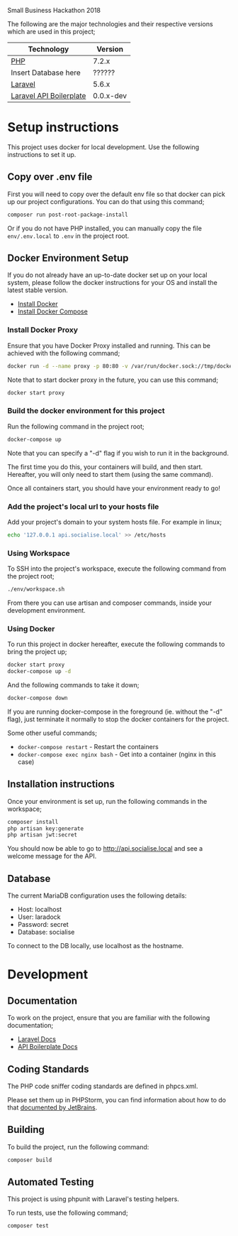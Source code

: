 Small Business Hackathon 2018

The following are the major technologies and their respective versions which are used in this project;


| Technology                             | Version    |
|----------------------------------------|------------|
| [PHP](http://www.php.net/)             | 7.2.x      |
| Insert Database here                   | ??????     |
| [Laravel ](https://laravel.com/)       | 5.6.x      |
| [Laravel API Boilerplate](https://github.com/specialtactics/l5-api-boilerplate) | 0.0.x-dev  |


# Setup instructions

This project uses docker for local development. Use the following instructions to set it up.

## Copy over .env file
First you will need to copy over the default env file so that docker can pick up our project configurations. You can do that using this command;

```bash
composer run post-root-package-install
```

Or if you do not have PHP installed, you can manually copy the file `env/.env.local` to `.env` in the project root.

## Docker Environment Setup

If you do not already have an up-to-date docker set up on your local system, please follow the docker instructions for your OS and install the latest stable version.

 * [Install Docker](https://docs.docker.com/install/linux/docker-ce/fedora/#install-docker-ce-1)
 * [Install Docker Compose](https://docs.docker.com/compose/install/#install-compose)

### Install Docker Proxy

Ensure that you have Docker Proxy installed and running. This can be achieved with the following command;

```bash
docker run -d --name proxy -p 80:80 -v /var/run/docker.sock://tmp/docker.sock:ro jwilder/nginx-proxy
```

Note that to start docker proxy in the future, you can use this command;

```bash
docker start proxy
```

### Build the docker environment for this project

Run the following command in the project root;

```bash
docker-compose up
```

Note that you can specify a "-d" flag if you wish to run it in the background.

The first time you do this, your containers will build, and then start. Hereafter, you will only need to start them (using the same command).

Once all containers start, you should have your environment ready to go!

### Add the project's local url to your hosts file

Add your project's domain to your system hosts file. For example in linux;

```bash
echo '127.0.0.1 api.socialise.local' >> /etc/hosts
```

### Using Workspace

To SSH into the project's workspace, execute the following command from the project root;

```bash
./env/workspace.sh
```

From there you can use artisan and composer commands, inside your development environment.


### Using Docker

To run this project in docker hereafter, execute the following commands to bring the project up;

```bash
docker start proxy
docker-compose up -d
```

And the following commands to take it down;

```bash
docker-compose down
```

If you are running docker-compose in the foreground (ie. without the "-d" flag), just terminate it normally to stop the docker containers for the project.

Some other useful commands;

- `docker-compose restart` - Restart the containers
- `docker-compose exec nginx bash` - Get into a container (nginx in this case)

## Installation instructions

Once your environment is set up, run the following commands in the workspace;

```bash
composer install
php artisan key:generate
php artisan jwt:secret
```

You should now be able to go to <http://api.socialise.local> and see a welcome message for the API. 

## Database

The current MariaDB configuration uses the following details:

 * Host: localhost
 * User: laradock
 * Password: secret
 * Database: socialise

To connect to the DB locally, use localhost as the hostname.

# Development 

## Documentation

To work on the project, ensure that you are familiar with the following documentation; 

 * [Laravel Docs](https://laravel.com/docs/5.6/readme)
 * [API Boilerplate Docs](https://github.com/specialtactics/l5-api-boilerplate#boilerplate-documentation)

## Coding Standards
The PHP code sniffer coding standards are defined in phpcs.xml.

Please set them up in PHPStorm, you can find information about how to do that [documented by JetBrains](https://confluence.jetbrains.com/display/PhpStorm/PHP+Code+Sniffer+in+PhpStorm#PHPCodeSnifferinPhpStorm-1.EnablePHPCodeSnifferintegrationinPhpStorm). 

## Building
To build the project, run the following command:

```bash
composer build
```

## Automated Testing
This project is using phpunit with Laravel's testing helpers.

To run tests, use the following command;

```bash
composer test
```